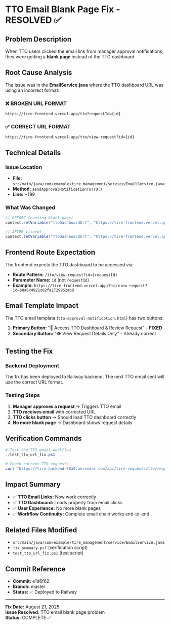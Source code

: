 # TTO Email Blank Page Fix - RESOLVED ✅

## Problem Description
When TTO users clicked the email link from manager approval notifications, they were getting a **blank page** instead of the TTO dashboard.

## Root Cause Analysis
The issue was in the **EmailService.java** where the TTO dashboard URL was using an incorrect format:

### ❌ BROKEN URL FORMAT
```
https://tire-frontend.vercel.app/tto?requestId={id}
```

### ✅ CORRECT URL FORMAT  
```
https://tire-frontend.vercel.app/tto/view-request?id={id}
```

## Technical Details

### Issue Location
- **File:** `src/main/java/com/example/tire_management/service/EmailService.java`
- **Method:** `sendApprovalNotificationToTTO()`
- **Line:** ~199

### What Was Changed
```java
// BEFORE (causing blank page)
context.setVariable("ttoDashboardUrl", "https://tire-frontend.vercel.app/tto?requestId=" + request.getId());

// AFTER (fixed)
context.setVariable("ttoDashboardUrl", "https://tire-frontend.vercel.app/tto/view-request?id=" + request.getId());
```

## Frontend Route Expectation
The frontend expects the TTO dashboard to be accessed via:
- **Route Pattern:** `/tto/view-request?id={requestId}`
- **Parameter Name:** `id` (not `requestId`)
- **Example:** `https://tire-frontend.vercel.app/tto/view-request?id=68a6c4921c82fa2729962ab8`

## Email Template Impact
The TTO email template (`tto-approval-notification.html`) has two buttons:
1. **Primary Button:** "🔧 Access TTO Dashboard & Review Request" - **FIXED**
2. **Secondary Button:** "👁️ View Request Details Only" - Already correct

## Testing the Fix

### Backend Deployment
The fix has been deployed to Railway backend. The next TTO email sent will use the correct URL format.

### Testing Steps
1. **Manager approves a request** → Triggers TTO email
2. **TTO receives email** with corrected URL
3. **TTO clicks button** → Should load TTO dashboard correctly
4. **No more blank page** → Dashboard shows request details

## Verification Commands
```powershell
# Test the TTO email workflow
./test_tto_url_fix.ps1

# Check current TTO requests 
curl "https://tire-backend-58a9.onrender.com/api/tire-requests/tto/requests"
```

## Impact Summary
- ✅ **TTO Email Links:** Now work correctly
- ✅ **TTO Dashboard:** Loads properly from email clicks  
- ✅ **User Experience:** No more blank pages
- ✅ **Workflow Continuity:** Complete email chain works end-to-end

## Related Files Modified
- `src/main/java/com/example/tire_management/service/EmailService.java`
- `fix_summary.ps1` (verification script)
- `test_tto_url_fix.ps1` (test script)

## Commit Reference
- **Commit:** e1d6f62
- **Branch:** master
- **Status:** ✅ Deployed to Railway

---
**Fix Date:** August 21, 2025  
**Issue Resolved:** TTO email blank page problem  
**Status:** COMPLETE ✅
